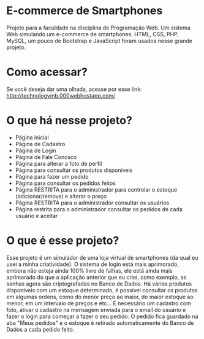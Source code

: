 # E-commerce de Smartphones
Projeto para a faculdade na disciplina de Programação Web. Um sistema Web simulando um e-commerce de smartphones.
HTML, CSS, PHP, MySQL, um pouco de Bootstrap e JavaScript foram usados nesse grande projeto.

# Como acessar?
Se você deseja dar uma olhada, acesse por esse link: http://technologymb.000webhostapp.com/

# O que há nesse projeto?
- Página inicial
- Página de Cadastro
- Página de Login
- Página de Fale Conosco
- Página para alterar a foto de perfil
- Página para consultar os produtos disponíveis
- Página para fazer um pedido
- Página para consultar os pedidos feitos
- Página RESTRITA para o administrador para controlar o estoque (adicionar/remove) e alterar o preço
- Página RESTRITA para o administrador consultar os usuários
- Página restrita para o administrador consultar os pedidos de cada usuário e aceitar

# O que é esse projeto?
Esse projeto é um simulador de uma loja virtual de smartphones (da qual eu usei a minha criatividade). O sistema de login está mais aprimorado, embora não esteja ainda 100% livre de falhas, ele está ainda mais aprimorado do que a aplicação anterior que eu criei, como exemplo, as senhas agora são criptografadas no Banco de Dados.
Há vários produtos disponíveis com um estoque determinado, é possível consultar os produtos em algumas ordens, como do menor preço ao maior, do maior estoque ao menor, em um intervalo de preços e etc... É necessário um cadastro com foto, ativar o cadastro na mensagem enviada para o email do usuário e fazer o login para começar a fazer o seu pedido. O pedido fica guardado na aba "Meus pedidos" e o estoque é retirado automaticamente do Banco de Dados a cada pedido feito.


